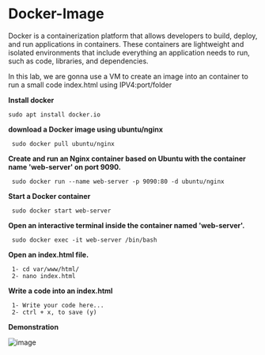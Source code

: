 ﻿# Docker-Image
 
Docker is a containerization platform that allows developers to build, deploy, and run applications in containers. These containers are lightweight and isolated environments that include everything an application needs to run, such as code, libraries, and dependencies.

In this lab, we are gonna use a VM to create an image into an container to run a small code index.html using IPV4:port/folder

**Install docker**

    sudo apt install docker.io

**download a Docker image using ubuntu/nginx**

     sudo docker pull ubuntu/nginx

**Create and run an Nginx container based on Ubuntu with the container name 'web-server' on port 9090.**

     sudo docker run --name web-server -p 9090:80 -d ubuntu/nginx

**Start a Docker container**

     sudo docker start web-server

**Open an interactive terminal inside the container named 'web-server'.**

     sudo docker exec -it web-server /bin/bash

**Open an index.html file.**

     1- cd var/www/html/
     2- nano index.html

**Write a code into an index.html**

     1- Write your code here...
     2- ctrl + x, to save (y)

**Demonstration**

![image](https://github.com/user-attachments/assets/6734af49-fea6-468e-a0d4-58c274792ac7)

